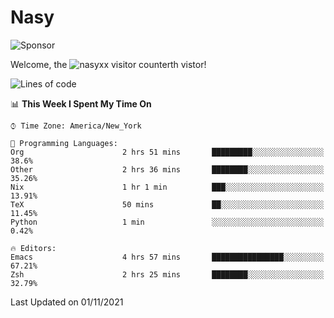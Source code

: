 # Nasy

<!--
<p align="center">
<img height="200" src="https://github-readme-stats.vercel.app/api?username=nasyxx&count_private=true&show_icons=true&theme=dracula&include_all_commits=true"/>
<img height="200" src="https://github-readme-stats.vercel.app/api/top-langs/?username=nasyxx&theme=dracula&hide=html,jupyter+notebook&count_private=true&show_icons=true"/>
</p>

  
----------------
-->

![Sponsor](https://img.shields.io/static/v1.svg?label=Sponsor&message=%E2%9D%A4&logo=GitHub&style=flat&color=pink)
 
Welcome, the ![nasyxx visitor counter](https://count.getloli.com/get/@nasyxx?theme=rule34)th vistor!
 
<!--START_SECTION:waka-->
![Lines of code](https://img.shields.io/badge/From%20Hello%20World%20I%27ve%20Written-5.4%20million%20lines%20of%20code-blue)

📊 **This Week I Spent My Time On** 

```text
⌚︎ Time Zone: America/New_York

💬 Programming Languages: 
Org                      2 hrs 51 mins       █████████░░░░░░░░░░░░░░░░   38.6% 
Other                    2 hrs 36 mins       ████████░░░░░░░░░░░░░░░░░   35.26% 
Nix                      1 hr 1 min          ███░░░░░░░░░░░░░░░░░░░░░░   13.91% 
TeX                      50 mins             ██░░░░░░░░░░░░░░░░░░░░░░░   11.45% 
Python                   1 min               ░░░░░░░░░░░░░░░░░░░░░░░░░   0.42%

🔥 Editors: 
Emacs                    4 hrs 57 mins       ████████████████░░░░░░░░░   67.21% 
Zsh                      2 hrs 25 mins       ████████░░░░░░░░░░░░░░░░░   32.79%

```


 Last Updated on 01/11/2021
<!--END_SECTION:waka-->

<!-- ![visitors](https://visitor-badge.laobi.icu/badge?page_id=nasyxx.nasyxx) -->
